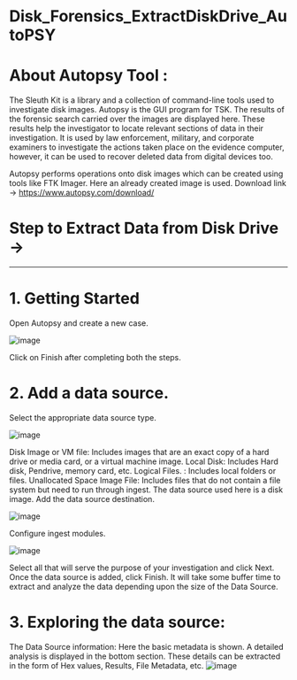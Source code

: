 # Disk_Forensics_ExtractDiskDrive_AutoPSY

# About Autopsy Tool :
The Sleuth Kit is a library and a collection of command-line tools used to investigate disk images. Autopsy is the GUI program for TSK. The results of the forensic search carried over the images are displayed here. These results help the investigator to locate relevant sections of data in their investigation. It is used by law enforcement, military, and corporate examiners to investigate the actions taken place on the evidence computer, however, it can be used to recover deleted data from digital devices too.

Autopsy performs operations onto disk images which can be created using tools like FTK Imager.  Here an already created image is used.
Download link -> https://www.autopsy.com/download/

# Step to Extract Data from Disk Drive ->
________________________________________________________________________________________________________________________________________________________________________
# 1. Getting Started
Open Autopsy and create a new case.

![image](https://user-images.githubusercontent.com/62438853/230049556-03dace22-cd62-4870-8018-faf444e71748.png)

Click on Finish after completing both the steps.

# 2. Add a data source.
Select the appropriate data source type.

![image](https://user-images.githubusercontent.com/62438853/230049626-d66dd884-ca42-4ba6-b4a9-8102ad4e4264.png)

Disk Image or VM file: Includes images that are an exact copy of a hard drive or media card, or a virtual machine image.
Local Disk: Includes Hard disk, Pendrive, memory card, etc.
Logical Files. : Includes local folders or files.
Unallocated Space Image File: Includes files that do not contain a file system but need to run through ingest.
The data source used here is a disk image. Add the data source destination.

![image](https://user-images.githubusercontent.com/62438853/230049721-122fbc04-ba46-40d8-a5de-f8e693bae3cc.png)

Configure ingest modules.

![image](https://user-images.githubusercontent.com/62438853/230049780-b1ccff33-0f71-4ad4-9d0c-0a5df4f3d12b.png)

Select all that will serve the purpose of your investigation and click Next. Once the data source is added, click Finish. It will take some buffer time to extract and analyze the data depending upon the size of the Data Source.

# 3. Exploring the data source:

The Data Source information: Here the basic metadata is shown. A detailed analysis is displayed in the bottom section. These details can be extracted in the form of Hex values, Results, File Metadata, etc.
![image](https://user-images.githubusercontent.com/62438853/230049984-4c309d84-c18c-43b6-ab53-b15df9cab7d2.png)
